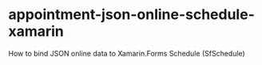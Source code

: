# appointment-json-online-schedule-xamarin
How to bind JSON online data to Xamarin.Forms Schedule (SfSchedule) 
